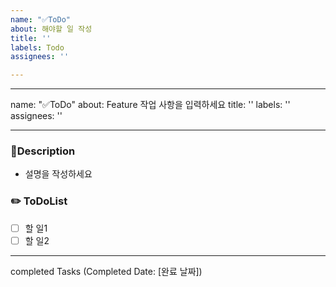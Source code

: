 ```yaml
---
name: "✅ToDo"
about: 해야할 일 작성
title: ''
labels: Todo
assignees: ''

---
```


---
name: "✅ToDo"
about: Feature 작업 사항을 입력하세요
title: ''
labels: ''
assignees: ''

---

### Description
- 설명을 작성하세요

### ✏️ ToDoList
- [ ] 할 일1
- [ ] 할 일2

---

completed Tasks
(Completed Date: [완료 날짜])
